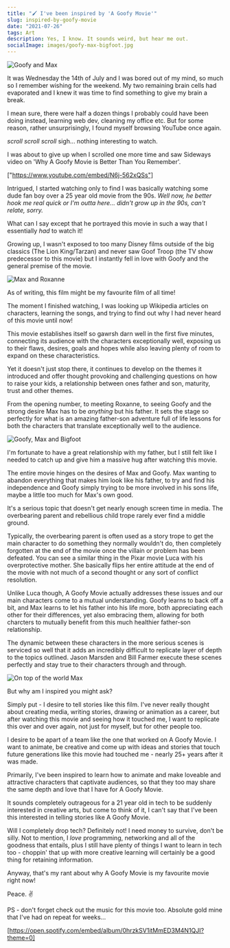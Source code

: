 ```yaml
---
title: "🖌️ I've been inspired by 'A Goofy Movie'"
slug: inspired-by-goofy-movie
date: "2021-07-26"
tags: Art
description: Yes, I know. It sounds weird, but hear me out.
socialImage: images/goofy-max-bigfoot.jpg
---
```


![Goofy and Max](/images/goofy-max.jpg)

It was Wednesday the 14th of July and I was bored out of my mind, so much so I remember wishing for the weekend. My two remaining brain cells had evaporated and I knew it was time to find something to give my brain a break.

I mean sure, there were half a dozen things I probably could have been doing instead, learning web dev, cleaning my office etc.
But for some reason, rather unsurprisingly, I found myself browsing YouTube once again.

_scroll_ _scroll_ _scroll_ sigh... nothing interesting to watch.

I was about to give up when I scrolled one more time and saw Sideways
video on 'Why A Goofy Movie is Better Than You Remember'.

["https://www.youtube.com/embed/N6j-562xQSs"]

Intrigued, I started watching only to find I was basically watching some dude fan boy over a 25 year old movie from the 90s. _Well now, he better hook me real quick or I'm outta here... didn't grow up in the 90s, can't relate, sorry._

What can I say except that he portrayed this movie in such a way that I essentially _had_ to watch it!

Growing up, I wasn't exposed to too many Disney films outside of the big classics (The Lion King/Tarzan) and never saw Goof Troop (the TV show predecessor to this movie) but I instantly fell in love with Goofy and the general premise of the movie.

![Max and Roxanne](/images/max-roxanne.jpeg)

As of writing, this film might be my favourite film of all time!

The moment I finished watching, I was looking up Wikipedia articles on
characters, learning the songs, and trying to find out why I had never heard of this movie until now!

This movie establishes itself so gawrsh darn well in the first five
minutes, connecting its audience with the characters exceptionally well, exposing us to their flaws, desires, goals and hopes while also leaving plenty of room to expand on these characteristics.

Yet it doesn't just stop there, it continues to develop on the themes
it introduced and offer thought provoking and challenging questions on
how to raise your kids, a relationship between ones father and son, maturity, trust and other themes.

From the opening number, to meeting Roxanne, to seeing Goofy and the
strong desire Max has to be _anything_ but his father. It sets the stage so
perfectly for what is an amazing father-son adventure full of life
lessons for both the characters that translate exceptionally well to the audience.

![Goofy, Max and Bigfoot](/images/goofy-max-bigfoot.jpg)

I'm fortunate to have a great relationship with my father, but I still felt like I
needed to catch up and give him a massive hug after watching this
movie.

The entire movie hinges on the desires of Max and Goofy. Max wanting
to abandon everything that makes him look like his father, to try and find his independence and
Goofy simply trying to be more involved in his sons life, maybe a little too
much for Max's own good.

It's a serious topic that doesn't get nearly enough screen time in
media. The overbearing parent and rebellious child trope rarely ever
find a middle ground.

Typically, the overbearing parent is often used as a story trope to
get the main character to do something they normally wouldn't do, then
completely forgotten at the end of the movie once the villain or
problem has been defeated. You can see a similar thing in the Pixar
movie Luca with his overprotective mother. She basically flips her
entire attitude at the end of the movie with not much of a second
thought or any sort of conflict resolution.

Unlike Luca though, A Goofy Movie actually addresses these issues and
our main characters come to a mutual understanding. Goofy
learns to back off a bit, and Max learns to let his father into his
life more, both appreciating each other for their differences, yet also embracing them, allowing for both charcters to mutually benefit from this much healthier father-son relationship.

The dynamic between these characters in the more serious scenes is
serviced so well that it adds an incredibly difficult to replicate
layer of depth to the topics outlined. Jason Marsden and Bill Farmer
execute these scenes perfectly and stay true to their characters
through and through.

![On top of the world Max](/images/max-glasses.jpg)

But why am I inspired you might ask?

Simply put - I desire to tell stories like this film. I've never really
thought about creating media, writing stories, drawing or animation as
a career, but after watching this movie and seeing how it touched me,
I want to replicate this over and over again, not just for myself, but
for other people too.

I desire to be apart of a team like the one that worked on A Goofy
Movie. I want to animate, be creative and come up with ideas and
stories that touch future generations like this movie had touched me -
nearly 25+ years after it was made.

Primarily, I've been inspired to learn how to animate and make
loveable and attractive characters that captivate audiences, so that they too may share
the same depth and love that I have for A Goofy Movie.

It sounds completely outrageous for a 21 year old in tech to be suddenly interested in creative arts, but come to think of it, I can't say that I've been this interested in telling stories like A Goofy Movie.

Will I completely drop tech? Definitely not! I need money to survive, don't
be silly. Not to mention, I _love_ programming, networking and all of the goodness that entails, plus I still have plenty of things I want to learn in tech too - choppin' that up with more creative learning will certainly be a good thing for retaining information.

Anyway, that's my rant about why A Goofy Movie is my favourite
movie right now!

Peace. ✌️

PS - don't forget check out the music for this movie too. Absolute gold mine that
I've had on repeat for weeks...

[https://open.spotify.com/embed/album/0hrzkSV1itMmED3M4N1QJI?theme=0]
